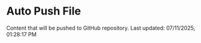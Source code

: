 # Auto Push File

Content that will be pushed to GitHub repository.
Last updated: 07/11/2025, 01:28:17 PM